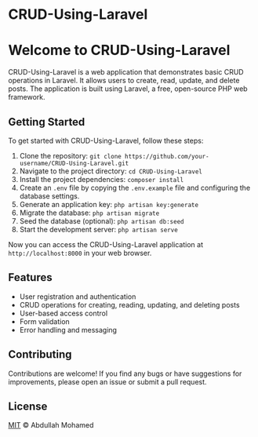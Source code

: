 # CRUD-Using-Laravel

# Welcome to CRUD-Using-Laravel

CRUD-Using-Laravel is a web application that demonstrates basic CRUD operations in Laravel. It allows users to create, read, update, and delete posts. The application is built using Laravel, a free, open-source PHP web framework.

## Getting Started

To get started with CRUD-Using-Laravel, follow these steps:

1. Clone the repository: `git clone https://github.com/your-username/CRUD-Using-Laravel.git`
2. Navigate to the project directory: `cd CRUD-Using-Laravel`
3. Install the project dependencies: `composer install`
4. Create an `.env` file by copying the `.env.example` file and configuring the database settings.
5. Generate an application key: `php artisan key:generate`
6. Migrate the database: `php artisan migrate`
7. Seed the database (optional): `php artisan db:seed`
8. Start the development server: `php artisan serve`

Now you can access the CRUD-Using-Laravel application at `http://localhost:8000` in your web browser.

## Features

- User registration and authentication
- CRUD operations for creating, reading, updating, and deleting posts
- User-based access control
- Form validation
- Error handling and messaging

## Contributing

Contributions are welcome! If you find any bugs or have suggestions for improvements, please open an issue or submit a pull request.    



## License

[MIT](https://github.com/abdullah-abdelbadee/CRUD-Using-Laravel/blob/master/LICENSE) © Abdullah Mohamed

